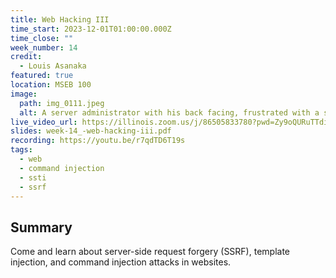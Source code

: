 ```yaml
---
title: Web Hacking III
time_start: 2023-12-01T01:00:00.000Z
time_close: ""
week_number: 14
credit:
  - Louis Asanaka
featured: true
location: MSEB 100
image:
  path: img_0111.jpeg
  alt: A server administrator with his back facing, frustrated with a server rack
live_video_url: https://illinois.zoom.us/j/86505833780?pwd=Zy9oQURuTTdiNHl6Yy9FUzVZdGFjZz09
slides: week-14_-web-hacking-iii.pdf
recording: https://youtu.be/r7qdTD6T19s
tags:
  - web
  - command injection
  - ssti
  - ssrf
---
```

## Summary

Come and learn about server-side request forgery (SSRF), template injection, and command injection attacks in websites.